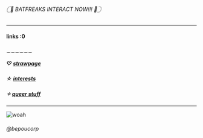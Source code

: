 ###### 𓊆🦇 BATFREAKS INTERACT NOW!!! 🦇𓊇
 ***
 #### links  :0
 ‿‿‿‿‿‿
##### ♡ [strawpage](https://fakegun.straw.page) 
##### ☆ [interests](https://rentry.co/DisturbMe)
##### ✧ [queer stuff](https://en.pronouns.page/@fakegun)
 ***
 ![woah](https://files.catbox.moe/nawh37.png)
###### @bepoucorp
